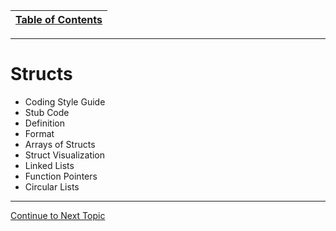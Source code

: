 |[Table of Contents](/00-Table-of-Contents.md)|
|---|

---

# Structs

* Coding Style Guide
* Stub Code
* Definition
* Format
* Arrays of Structs
* Struct Visualization
* Linked Lists
* Function Pointers
* Circular Lists

---
<a href="https://github.com/CyberTrainingUSAF/05-C-Programming/blob/master/14_Structs/01_structs.md" rel="Continue to Next Topic"> Continue to Next Topic </a>
